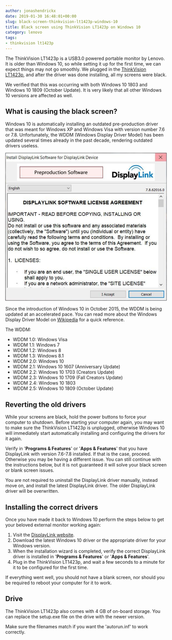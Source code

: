 ```yaml
---
author: jonashendrickx
date: 2019-01-30 16:48:01+00:00
slug: black-screen-thinkvision-lt1423p-windows-10
title: Black screen using ThinkVision LT1423p on Windows 10
category: lenovo
tags:
- thinkvision lt1423p
---
```

The ThinkVision LT1423p is a USB3.0 powered portable monitor by Lenovo. It is older than Windows 10, so while setting it up for the first time, we can expect things may not go smoothly. We plugged in the [ThinkVision LT1423p](/blog/2015/08/22/thinkvision-lt1423p-review/), and after the driver was done installing, all my screens were black.

We verified that this was occurring with both Windows 10 1803 and Windows 10 1809 (October Update). It is very likely that all other Windows 10 versions are affected as well.

## What is causing the black screen?

Windows 10 is automatically installing an outdated pre-production driver that was meant for Windows XP and Windows Visa with version number 7.6 or 7.8. Unfortunately, the WDDM (Windows Display Driver Model) has been updated several times already in the past decade, rendering outdated drivers useless.

![ThinkVision LT1423p Installation Wizard Windows 10](/assets/img/posts/thinkscopes/2019/01/thinkvision-lt1423p-installationwizard.jpg)

Since the introduction of Windows 10 in October 2015, the WDDM is being updated at an accelerated pace. You can read more about the Windows Display Driver Model on [Wikipedia](https://en.wikipedia.org/wiki/Windows_Display_Driver_Model) for a quick reference.

The WDDM:

  * WDDM 1.0: Windows Visa
  * WDDM 1.1: Windows 7
  * WDDM 1.2: Windows 8
  * WDDM 1.3: Windows 8.1
  * WDDM 2.0: Windows 10	
  * WDDM 2.1: Windows 10 1607 (Anniversary Update)
  * WDDM 2.2: Windows 10 1703 (Creators Update)
  * WDDM 2.3: Windows 10 1709 (Fall Creators Update)
  * WDDM 2.4: Windows 10 1803 	
  * WDDM 2.5: Windows 10 1809 (October Update)

## Reverting the old drivers

While your screens are black, hold the power buttons to force your computer to shutdown. Before starting your computer again, you may want to make sure the ThinkVision LT1423p is unplugged, otherwise Windows 10 will immediately start automatically installing and configuring the drivers for it again.

Verify in '**Programs & Features**' or '**Apps & Features**' that you have DisplayLink with version 7.6-7.8 installed. If that is the case, proceed. Otherwise you may be having a different issue. You can still continue with the instructions below, but it is not guaranteed it will solve your black screen or blank screen issues.

You are not required to uninstall the DisplayLink driver manually, instead move on, and install the latest DisplayLink driver. The older DisplayLink driver will be overwritten.

## Installing the correct drivers

Once you have made it back to Windows 10 perform the steps below to get your beloved external monitor working again:

  1. Visit the [DisplayLink website](https://www.displaylink.com/downloads).
  2. Download the latest Windows 10 driver or the appropriate driver for your Windows version.
  3. When the installation wizard is completed, verify the correct DisplayLink driver is installed in '**Programs & Features**' or '**Apps & Features**'.
  4. Plug in the ThinkVision LT1423p, and wait a few seconds to a minute for it to be configured for the first time.

If everything went well, you should not have a blank screen, nor should you be required to reboot your computer for it to work.

## Drive

The ThinkVision LT1423p also comes with 4 GB of on-board storage. You can replace the setup.exe file on the drive with the newer version.

Make sure the filenames match if you want the 'autorun.inf' to work correctly.